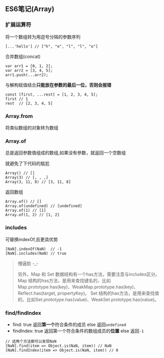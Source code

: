## ES6笔记(Array)

### 扩展运算符

将一个数组转为用逗号分隔的参数序列

````
[...'hello'] // ["h", "e", "l", "l", "o"]
````

合并数组(concat)

````
var arr1 = [0, 1, 2];
var arr2 = [3, 4, 5];
arr1.push(...arr2);
````

与解构赋值结合**只能放在参数的最后一位，否则会报错**

````
const [first, ...rest] = [1, 2, 3, 4, 5];
first // 1
rest  // [2, 3, 4, 5]
````

### Array.from
将类似数组的对象转为数组


### Array.of

总是返回参数值组成的数组,如果没有参数，就返回一个空数组

就避免了下代码的尴尬

````
Array() // []
Array(3) // [, , ,]
Array(3, 11, 8) // [3, 11, 8]
````

返回数组

````
Array.of() // []
Array.of(undefined) // [undefined]
Array.of(1) // [1]
Array.of(1, 2) // [1, 2]
````

### includes

可替换indexOf,且更具优势

````
[NaN].indexOf(NaN)  // -1
[NaN].includes(NaN) // true
````
> 懵逼脸 -_-
> 
> 另外，Map 和 Set 数据结构有一个has方法，需要注意与includes区分。
Map 结构的has方法，是用来查找键名的，比如Map.prototype.has(key)、WeakMap.prototype.has(key)、Reflect.has(target, propertyKey)。
Set 结构的has方法，是用来查找值的，比如Set.prototype.has(value)、WeakSet.prototype.has(value)。


### find/findIndex
 - find: true 返回**第一个**符合条件的成员 else 返回`undefined`
 - findIndex: true 返回第一个符合条件的数组成员的**位置** else 返回`-1`


````
// 这两个方法都可以发现NaN
[NaN].find(item => Object.is(NaN, item)) // NaN
[NaN].findIndex(item => Object.is(NaN, item)) // 0
````
